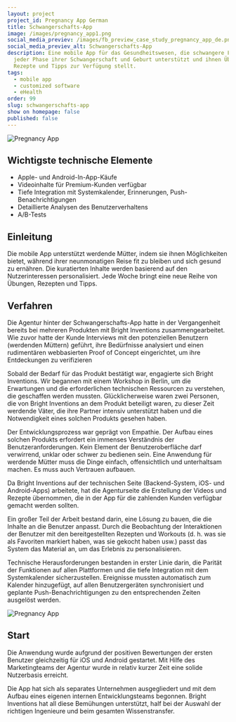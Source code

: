```yaml
---
layout: project
project_id: Pregnancy App German
title: Schwangerschafts-App
image: /images/pregnancy_app1.png
social_media_previev: /images/fb_preview_case_study_pregnancy_app_de.png
social_media_previev_alt: Schwangerschafts-App
description: Eine mobile App für das Gesundheitswesen, die schwangere Frauen in
  jeder Phase ihrer Schwangerschaft und Geburt unterstützt und ihnen Übungen,
  Rezepte und Tipps zur Verfügung stellt.
tags:
  - mobile app
  - customized software
  - eHealth
order: 99
slug: schwangerschafts-app
show on homepage: false
published: false
---
```

![Pregnancy App](/images/preganncy_app_2_screens2.png)

## Wichtigste technische Elemente

* Apple- und Android-In-App-Käufe
* Videoinhalte für Premium-Kunden verfügbar
* Tiefe Integration mit Systemkalender, Erinnerungen, Push-Benachrichtigungen
* Detaillierte Analysen des Benutzerverhaltens
* A/B-Tests

## Einleitung

Die mobile App unterstützt werdende Mütter, indem sie ihnen Möglichkeiten bietet, während ihrer neunmonatigen Reise fit zu bleiben und sich gesund zu ernähren. Die kuratierten Inhalte werden basierend auf den Nutzerinteressen personalisiert. Jede Woche bringt eine neue Reihe von Übungen, Rezepten und Tipps.

## Verfahren
Die Agentur hinter der Schwangerschafts-App hatte in der Vergangenheit bereits bei mehreren Produkten mit Bright Inventions zusammengearbeitet. Wie zuvor hatte der Kunde Interviews mit den potenziellen Benutzern (werdenden Müttern) geführt, ihre Bedürfnisse analysiert und einen rudimentären webbasierten Proof of Concept eingerichtet, um ihre Entdeckungen zu verifizieren

Sobald der Bedarf für das Produkt bestätigt war, engagierte sich Bright Inventions. Wir begannen mit einem Workshop in Berlin, um die Erwartungen und die erforderlichen technischen Ressourcen zu verstehen, die geschaffen werden mussten. Glücklicherweise waren zwei Personen, die von Bright Inventions an dem Produkt beteiligt waren, zu dieser Zeit werdende Väter, die ihre Partner intensiv unterstützt haben und die Notwendigkeit eines solchen Produkts gesehen haben.

Der Entwicklungsprozess war geprägt von Empathie. Der Aufbau eines solchen Produkts erfordert ein immenses Verständnis der Benutzeranforderungen. Kein Element der Benutzeroberfläche darf verwirrend, unklar oder schwer zu bedienen sein. Eine Anwendung für werdende Mütter muss die Dinge einfach, offensichtlich und unterhaltsam machen. Es muss auch Vertrauen aufbauen.

Da Bright Inventions auf der technischen Seite (Backend-System, iOS- und Android-Apps) arbeitete, hat die Agenturseite die Erstellung der Videos und Rezepte übernommen, die in der App für die zahlenden Kunden verfügbar gemacht werden sollten.

Ein großer Teil der Arbeit bestand darin, eine Lösung zu bauen, die die Inhalte an die Benutzer anpasst. Durch die Beobachtung der Interaktionen der Benutzer mit den bereitgestellten Rezepten und Workouts (d. h. was sie als Favoriten markiert haben, was sie gekocht haben usw.) passt das System das Material an, um das Erlebnis zu personalisieren.

Technische Herausforderungen bestanden in erster Linie darin, die Parität der Funktionen auf allen Plattformen und die tiefe Integration mit dem Systemkalender sicherzustellen. Ereignisse mussten automatisch zum Kalender hinzugefügt, auf allen Benutzergeräten synchronisiert und geplante Push-Benachrichtigungen zu den entsprechenden Zeiten ausgelöst werden.

![Pregnancy App](/images/pregnancy_app1.png)

## Start

Die Anwendung wurde aufgrund der positiven Bewertungen der ersten Benutzer gleichzeitig für iOS und Android gestartet. Mit Hilfe des Marketingteams der Agentur wurde in relativ kurzer Zeit eine solide Nutzerbasis erreicht.

Die App hat sich als separates Unternehmen ausgegliedert und mit dem Aufbau eines eigenen internen Entwicklungsteams begonnen. Bright Inventions hat all diese Bemühungen unterstützt, half bei der Auswahl der richtigen Ingenieure und beim gesamten Wissenstransfer.